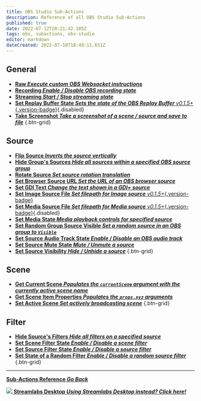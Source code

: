 ```yaml
---
title: OBS Studio Sub-Actions
description: Reference of all OBS Studio Sub-Actions
published: true
date: 2022-07-12T20:21:42.105Z
tags: obs, subactions, obs-studio
editor: markdown
dateCreated: 2022-07-10T18:49:11.651Z
---
```


## General
* [**Raw *Execute custom OBS Websocket instructions***](/Sub-Actions/OBS/Raw)
* [**Recording *Enable / Disable OBS recording state***](/Sub-Actions/OBS/Recording)
* [**Streaming *Start / Stop streaming state***](/Sub-Actions/OBS/Streaming)
* [**Set Replay Buffer State *Sets the state of the OBS Replay Buffer*** *v0.1.5+*{.version-badge}](/Sub-Actions/OBS/Replay-Buffer-State){.disabled}
* [**Take Screenshot *Take a screenshot of a scene / source and save to file***](/Sub-Actions/OBS/Take-Screenshot)
{.btn-grid}

## Source
* [**Flip Source *Inverts the source vertically***](/Sub-Actions/OBS/Flip-Source)
* [**Hide Group's Sources *Hide all sources within a specified OBS source group***](/Sub-Actions/OBS/Hide-Group's-Sources)
* [**Rotate Source *Set source rotation translation***](/Sub-Actions/OBS/Rotate-Source)
* [**Set Browser Source URL *Set the URL of an OBS browser source***](/Sub-Actions/OBS/Set-Browser-Source-URL)
* [**Set GDI Text *Change the text shown in a GDI+ source***](/Sub-Actions/OBS/Set-GDI-Text)
* [**Set Image Source File *Set filepath for Image source*** *v0.1.5+*{.version-badge} ](/Sub-Actions/OBS/Set-Image-Source-File)
* [**Set Media Source File *Set filepath for Media source*** *v0.1.5+*{.version-badge}](/Sub-Actions/OBS/Set-Media-Source-File){.disabled}
* [**Set Media State *Media playback controls for specified source***](/Sub-Actons/OBS/Set-Media-State)
* [**Set Random Group Source Visible *Set a random source in an OBS group to `Visible`***](/Sub-Actions/OBS/Set-Random-Group-Source-Visible)
* [**Set Source Audio Track State *Enable / Disable an OBS audio track***](/Sub-Actions/OBS/Source-Audio-Track-State)
* [**Set Source Mute State *Mute / Unmute a source***](/Sub-Actions/OBS/Set-Source-Mute-State)
* [**Set Source Visibility *Hide / Unhide a source***](/Sub-Actions/OBS/Set-Source-Visibility)
{.btn-grid}

## Scene
* [**Get Current Scene *Populates the `currentScene` argument with the currently active scene name***](/Sub-Actions/OBS/Get-Current-Scene)
* [**Get Scene Item Properties *Populates the `props.xyz` arguments***](/Sub-Actions/OBS/Get-Scene-Item-Properties)
* [**Set Active Scene *Set actively broadcasting scene***](/Sub-Actions/OBS/Set-Active-Scene)
{.btn-grid}

## Filter
* [**Hide Source's Filters *Hide all filters on a specified source***](/Sub-Actions/OBS/Hide-Source-Filters)
* [**Set Scene Filter State *Enable / Disable a scene filter***](/Sub-Actions/OBS/Scene-Filter-State)
* [**Set Source Filter State *Enable / Disable a source filter***](/Sub-Actions/OBS/Set-Source-Filter-State)
* [**Set State of a Random Filter *Enable / Disable a random source filter***](/Sub-Actions/OBS/Source-Random-Filter-State)
{.btn-grid}

---

<section class="btn-grid my-5">
    
  [<i class="mdi mdi-chevron-left"></i>**Sub-Actions Reference *Go Back***](/en/Sub-Actions)
  
  [<img src="https://streamer.bot/img/integrations/streamlabs.png"/> **Streamlabs Desktop *Using Streamlabs Desktop instead? Click here!***](/en/Sub-Actions/Streamlabs-Desktop)
  
</section>